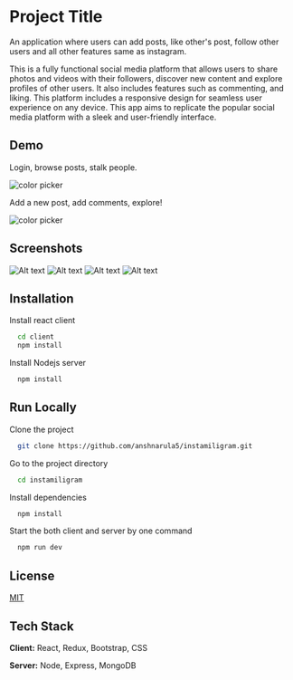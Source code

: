 
# Project Title

An application where users can add posts, like other's post, follow other users and all other features same as instagram.

This is a fully functional social media platform that allows users to share photos and videos with their followers, discover new content and explore profiles of other users. It also includes features such as commenting, and liking. This platform includes a responsive design for seamless user experience on any device. This app aims to replicate the popular social media platform with a sleek and user-friendly interface.


## Demo

Login, browse posts, stalk people.

![color picker](https://media.giphy.com/media/v1.Y2lkPTc5MGI3NjExM2Vub2Z5ZTdhMmlmM2t2d3R4bDJuYnk4OG5lN3F0eG1jbXU4bGp3OSZlcD12MV9pbnRlcm5hbF9naWZfYnlfaWQmY3Q9Zw/RB4BF1MmyPCgdQfmPR/giphy.gif)

Add a new post, add comments, explore!

![color picker](https://media.giphy.com/media/v1.Y2lkPTc5MGI3NjExbHNjMHltenM2NWltbnd2MGR6ZzViaHE3YnM1Z2hydmF6dTcwdmd1eSZlcD12MV9pbnRlcm5hbF9naWZfYnlfaWQmY3Q9Zw/e6tQ4a2Ov5kMDSYzbd/giphy.gif)

## Screenshots

![Alt text](<Screenshot 2023-10-25 200215.png>) ![Alt text](<Screenshot 2023-10-25 195756.png>) ![Alt text](<Screenshot 2023-10-25 200016.png>) ![Alt text](<Screenshot 2023-10-25 200116.png>)

## Installation

Install react client

```bash
  cd client
  npm install 
```

Install Nodejs server

```bash
  npm install 
```
    
## Run Locally

Clone the project

```bash
  git clone https://github.com/anshnarula5/instamiligram.git
```

Go to the project directory

```bash
  cd instamiligram
```

Install dependencies

```bash
  npm install
```

Start the both client and server by one command

```bash
  npm run dev
```


## License

[MIT](https://choosealicense.com/licenses/mit/)


## Tech Stack

**Client:** React, Redux, Bootstrap, CSS

**Server:** Node, Express, MongoDB

